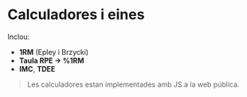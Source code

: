 # Calculadores i eines

Inclou:
- **1RM** (Epley i Brzycki)
- **Taula RPE → %1RM**
- **IMC**, **TDEE**

> Les calculadores estan implementades amb JS a la web pública.

